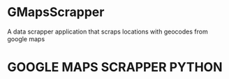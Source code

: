 # GMapsScrapper
A data scrapper application that scraps locations with geocodes from google maps


# GOOGLE MAPS SCRAPPER PYTHON


